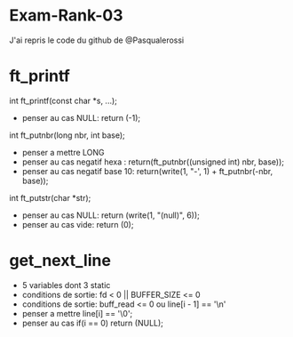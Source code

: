 # Exam-Rank-03

J'ai repris le code du github de @Pasqualerossi

# ft_printf

int  ft_printf(const char *s, ...);
- penser au cas NULL: return (-1);


int  ft_putnbr(long nbr, int base);
- penser a mettre LONG
- penser au cas negatif hexa : return(ft_putnbr((unsigned int) nbr, base));
- penser au cas negatif base 10: return(write(1, "-', 1) + ft_putnbr(-nbr, base));


int  ft_putstr(char *str);
- penser au cas NULL: return (write(1, "(null)", 6));
- penser au cas vide: return (0);

# get_next_line
 - 5 variables dont 3 static
 - conditions de sortie: fd < 0 || BUFFER_SIZE <= 0
 - conditions de sortie: buff_read <= 0 ou line[i - 1] == '\n'
 - penser a mettre line[i] == '\0';
 - penser au cas if(i == 0) return (NULL);

